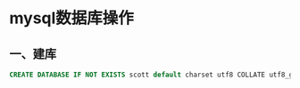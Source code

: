 # mysql数据库操作

## 一、建库

```sql
CREATE DATABASE IF NOT EXISTS scott default charset utf8 COLLATE utf8_general_ci;
```



